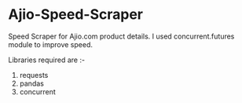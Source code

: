 # Ajio-Speed-Scraper

Speed Scraper for Ajio.com product details. I used concurrent.futures module to improve speed. 

Libraries required are :- 
1. requests
2. pandas
3. concurrent
